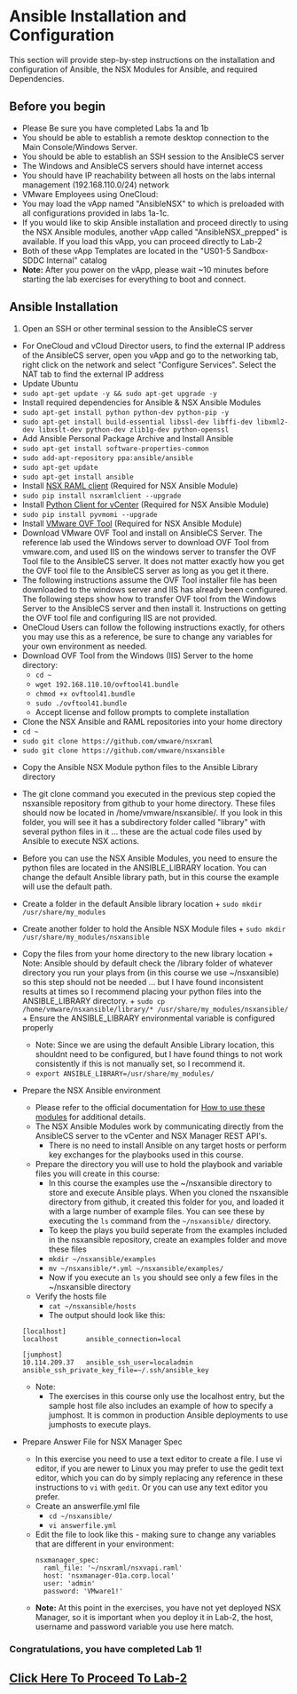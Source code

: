 # Ansible Installation and Configuration
This section will provide step-by-step instructions on the installation and configuration of Ansible, the NSX Modules for Ansible, and required Dependencies.

## Before you begin
-  Please Be sure you have completed Labs 1a and 1b
-  You should be able to establish a remote desktop connection to the Main Console/Windows Server.
-  You should be able to establish an SSH session to the AnsibleCS server
-  The Windows and AnsibleCS servers should have internet access
-  You should have IP reachability between all hosts on the labs internal management (192.168.110.0/24) network
-  VMware Employees using OneCloud:
  -  You may load the vApp named "AnsibleNSX" to which is preloaded with all configurations provided in labs 1a-1c.
  -  If you would like to skip Ansible installation and proceed directly to using the NSX Ansible modules, another vApp called "AnsibleNSX_prepped" is available. If you load this vApp, you can proceed directly to Lab-2
  -  Both of these vApp Templates are located in the "US01-5 Sandbox-SDDC Internal" catalog
  - __Note:__  After you power on the vApp, please wait ~10 minutes before starting the lab exercises for everything to boot and connect.

## Ansible Installation

1. Open an SSH or other terminal session to the AnsibleCS server
  - For OneCloud and vCloud Director users, to find the external IP address of the AnsibleCS server, open you vApp and go to the networking tab, right click on the network and select "Configure Services". Select the NAT tab to find the external IP address
-  Update Ubuntu
  - `sudo apt-get update -y && sudo apt-get upgrade -y`
-  Install required dependencies for Ansible & NSX Ansible Modules
  -  `sudo apt-get install python python-dev python-pip -y`
  -  `sudo apt-get install build-essential libssl-dev libffi-dev libxml2-dev libxslt-dev python-dev zlib1g-dev python-openssl`
-  Add Ansible Personal Package Archive and Install Ansible
  -  `sudo apt-get install software-properties-common`
  -  `sudo add-apt-repository ppa:ansible/ansible`
  -  `sudo apt-get update`
  -  `sudo apt-get install ansible`
-  Install [NSX RAML client]() (Required for NSX Ansible Module)
  -  `sudo pip install nsxramlclient --upgrade`
-  Install [Python Client for vCenter]() (Required for NSX Ansible Module)
  -  `sudo pip install pyvmomi --upgrade`
-  Install [VMware OVF Tool]() (Required for NSX Ansible Module)
  -  Download VMware OVF Tool and install on AnsibleCS Server. The reference lab used the Windows server to download OVF Tool from vmware.com, and used IIS on the windows server to transfer the OVF Tool file to the AnsibleCS server. It does not matter exactly how you get the OVF tool file to the AnsibleCS server as long as you get it there.
  - The following instructions assume the OVF Tool installer file has been downloaded to the windows server and IIS has already been configured. The following steps show how to transfer OVF tool from the Windows Server to the AnsibleCS server and then install it. Instructions on getting the OVF tool file and configuring IIS are not provided.
  - OneCloud Users can follow the following instructions exactly, for others you may use this as a reference, be sure to change any variables for your own environment as needed.
  - Download OVF Tool from the Windows (IIS) Server to the home directory:
    -  `cd ~`
    -  `wget 192.168.110.10/ovftool41.bundle`
    -  `chmod +x ovftool41.bundle`
    -  `sudo ./ovftool41.bundle`
    -  Accept license and follow prompts to complete installation
-  Clone the NSX Ansible and RAML repositories into your home directory
  -  `cd ~`
  -  `sudo git clone https://github.com/vmware/nsxraml`
  -  `sudo git clone https://github.com/vmware/nsxansible`
*  Copy the Ansible NSX Module python files to the Ansible Library directory
  -  The git clone command you executed in the previous step copied the nsxansible repository from github to your home directory. These files should now be located in /home/vmware/nsxansible/. If you look in this folder, you will see it has a subdirectory folder called "library" with several python files in it ... these are the actual code files used by Ansible to execute NSX actions. 
  -  Before you can use the NSX Ansible Modules, you need to ensure the python files are located in the ANSIBLE_LIBRARY location. You can change the default Ansible library path, but in this course the example will use the default path.
  -  Create a folder in the default Ansible library location
    +  `sudo mkdir /usr/share/my_modules`
  -  Create another folder to hold the Ansible NSX Module files
    +  `sudo mkdir /usr/share/my_modules/nsxansible`
  -  Copy the files from your home directory to the new library location
    +  Note: Ansible should by default check the /library folder of whatever directory you run your plays from (in this course we use ~/nsxansible) so this step should not be needed ... but I have found inconsistent results at times so I recommend placing your python files into the ANSIBLE_LIBRARY directory. 
    +  `sudo cp /home/vmware/nsxansible/library/* /usr/share/my_modules/nsxansible/`
    +  Ensure the ANSIBLE_LIBRARY environmental variable is configured properly
      *  Note: Since we are using the default Ansible Library location, this shouldnt need to be configured, but I have found things to not work consistently if this is not manually set, so I recommend it.
      *  `export ANSIBLE_LIBRARY=/usr/share/my_modules/`
- Prepare the NSX Ansible environment
  - Please refer to the official documentation for [How to use these modules](https://github.com/vmware/nsxansible#how-to-use-these-modules) for additional details.
  - The NSX Ansible Modules work by communicating directly from the AnsibleCS server to the vCenter and NSX Manager REST API's.
    - There is no need to install Ansible on any target hosts or perform key exchanges for the playbooks used in this course.
  - Prepare the directory you will use to hold the playbook and variable files you will create in this course:
    + In this course the examples use the ~/nsxansible directory to store and execute Ansible plays. When you cloned the nsxansible directory from github, it created this folder for you, and loaded it with a large number of example files. You can see these by executing the `ls` command from the `~/nsxansible/` directory. 
    + To keep the plays you build seperate from the examples included in the nsxansible repository, create an examples folder and move these files
    - `mkdir ~/nsxansible/examples`
    - `mv ~/nsxansible/*.yml ~/nsxansible/examples/`
    - Now if you execute an `ls` you should see only a few files in the ~/nsxansible directory
  - Verify the hosts file
    - `cat ~/nsxansible/hosts`
    - The output should look like this:


  ```
  [localhost]
  localhost       ansible_connection=local

  [jumphost]
  10.114.209.37   ansible_ssh_user=localadmin ansible_ssh_private_key_file=~/.ssh/ansible_key
  ```

  - Note:
    - The exercises in this course only use the localhost entry, but the sample host file also includes an example of how to specify a jumphost. It is common in production Ansible deployments to use jumphosts to execute plays.
+ Prepare Answer File for NSX Manager Spec
  * In this exercise you need to use a text editor to create a file. I use vi editor, if you are newer to Linux you may prefer to use the gedit text editor, which you can do by simply replacing any reference in these instructions to `vi` with `gedit`. Or you can use any text editor you prefer. 
  * Create an answerfile.yml file
    - `cd ~/nsxansible/`
    - `vi answerfile.yml`
  * Edit the file to look like this - making sure to change any variables that are different in your environment:
    ```
    nsxmanager_spec:
      raml_file: '~/nsxraml/nsxvapi.raml'
      host: 'nsxmanager-01a.corp.local'
      user: 'admin'
      password: 'VMware1!'
    ```

  - __Note:__ At this point in the exercises, you have not yet deployed NSX Manager, so it is important when you deploy it in Lab-2, the host, username and password variable you use here match. 

### Congratulations, you have completed Lab 1!
## [Click Here To Proceed To Lab-2](../../Lab2-NSXDeploy/)
